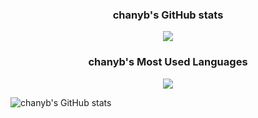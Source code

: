 <!--
**chanyb/chanyb** is a ✨ _special_ ✨ repository because its `README.md` (this file) appears on your GitHub profile.

Here are some ideas to get you started:

- 🔭 I’m currently working on ...
- 🌱 I’m currently learning ...
- 👯 I’m looking to collaborate on ...
- 🤔 I’m looking for help with ...
- 💬 Ask me about ...
- 📫 How to reach me: ...
- 😄 Pronouns: ...
- ⚡ Fun fact: ...
-->

<h3 align="center">chanyb's GitHub stats</h3>
<p align="center">
  <a href="https://github-readme-stats.vercel.app/api?username=chanyb&show_icons=true&theme=graywhite&include_all_commits=true">
    <img align="center" src="https://github-readme-stats.vercel.app/api?username=chanyb&show_icons=true&theme=graywhite&include_all_commits=true" />
  </a>
</p>

<h3 align="center">chanyb's Most Used Languages</h3>
<p align="center">
  <a href="https://github.com/chanyb">
    <img align="center" src="https://github-readme-stats.vercel.app/api/top-langs/?username=chanyb&layout=compact&show_icons=true&show_owner=true&hide_title=false&theme=graywhite" />
  </a>
</p>

![chanyb's GitHub stats](https://github-readme-stats.vercel.app/api?username=chanyb&show_icons=true&theme=graywhite)

